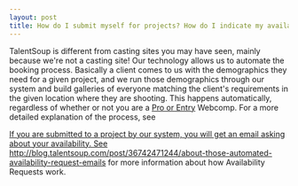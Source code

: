 ```yaml
---
layout: post
title: How do I submit myself for projects? How do I indicate my availability?
---
```

<p>TalentSoup is different from casting sites you may have seen, mainly because we're not a casting site! Our technology allows us to automate the booking process. Basically a client comes to us with the demographics they need for a given project, and we run those demographics through our system and build galleries of everyone matching the client's requirements in the given location where they are shooting. This happens automatically, regardless of whether or not you are a <a href="https://talentsoup.com/talent_home#pricing-fee-example">Pro or Entry</a> Webcomp. For a more detailed explanation of the process, see <a href='http://blog.talentsoup.com/post/20074361803/chefs-secret-sauce-how-getting-booked-in-talentsoup">http://blog.talentsoup.com/post/20074361803/chefs-secret-sauce-how-getting-booked-in-talentsoup</a>.</p>

<p>What this means in practical terms is that you cannot, and don't have to, submit yourself for a casting in TalentSoup. All you have to do is fill out your Webcomp with as much information as possible, and keep it up to date, as well as upload high quality photos.  We do the rest based on the client's requirements.</p>

<p>If you are submitted to a project by our system, you will get an email asking about your availability. See <a href="http://blog.talentsoup.com/post/36742471244/about-those-automated-availability-request-emails">http://blog.talentsoup.com/post/36742471244/about-those-automated-availability-request-emails</a> for more information about how Availability Requests work.</p>
